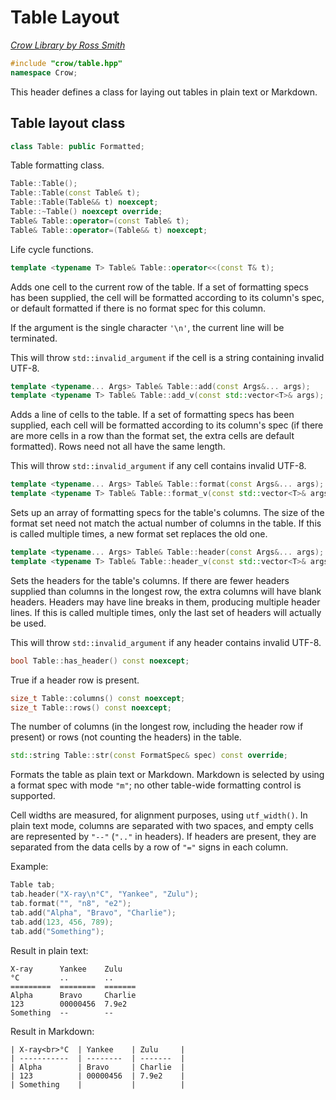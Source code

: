 # Table Layout

_[Crow Library by Ross Smith](index.html)_

```c++
#include "crow/table.hpp"
namespace Crow;
```

This header defines a class for laying out tables in plain text or Markdown.

## Table layout class

```c++
class Table: public Formatted;
```

Table formatting class.

```c++
Table::Table();
Table::Table(const Table& t);
Table::Table(Table&& t) noexcept;
Table::~Table() noexcept override;
Table& Table::operator=(const Table& t);
Table& Table::operator=(Table&& t) noexcept;
```

Life cycle functions.

```c++
template <typename T> Table& Table::operator<<(const T& t);
```

Adds one cell to the current row of the table. If a set of formatting specs
has been supplied, the cell will be formatted according to its column's spec,
or default formatted if there is no format spec for this column.

If the argument is the single character `'\n'`, the current line will be
terminated.

This will throw `std::invalid_argument` if the cell is a string containing
invalid UTF-8.

```c++
template <typename... Args> Table& Table::add(const Args&... args);
template <typename T> Table& Table::add_v(const std::vector<T>& args);
```

Adds a line of cells to the table. If a set of formatting specs has been
supplied, each cell will be formatted according to its column's spec (if there
are more cells in a row than the format set, the extra cells are default
formatted). Rows need not all have the same length.

This will throw `std::invalid_argument` if any cell contains invalid UTF-8.

```c++
template <typename... Args> Table& Table::format(const Args&... args);
template <typename T> Table& Table::format_v(const std::vector<T>& args);
```

Sets up an array of formatting specs for the table's columns. The size of the
format set need not match the actual number of columns in the table. If this
is called multiple times, a new format set replaces the old one.

```c++
template <typename... Args> Table& Table::header(const Args&... args);
template <typename T> Table& Table::header_v(const std::vector<T>& args);
```

Sets the headers for the table's columns. If there are fewer headers supplied
than columns in the longest row, the extra columns will have blank headers.
Headers may have line breaks in them, producing multiple header lines. If
this is called multiple times, only the last set of headers will actually be
used.

This will throw `std::invalid_argument` if any header contains invalid UTF-8.

```c++
bool Table::has_header() const noexcept;
```

True if a header row is present.

```c++
size_t Table::columns() const noexcept;
size_t Table::rows() const noexcept;
```

The number of columns (in the longest row, including the header row if
present) or rows (not counting the headers) in the table.

```c++
std::string Table::str(const FormatSpec& spec) const override;
```

Formats the table as plain text or Markdown. Markdown is selected by using a
format spec with mode `"m"`; no other table-wide formatting control is
supported.

Cell widths are measured, for alignment purposes, using `utf_width()`. In
plain text mode, columns are separated with two spaces, and empty cells are
represented by `"--"` (`".."` in headers). If headers are present, they are
separated from the data cells by a row of `"="` signs in each column.

Example:

```c++
Table tab;
tab.header("X-ray\n°C", "Yankee", "Zulu");
tab.format("", "n8", "e2");
tab.add("Alpha", "Bravo", "Charlie");
tab.add(123, 456, 789);
tab.add("Something");
```

Result in plain text:

```
X-ray      Yankee    Zulu
°C         ..        ..
=========  ========  =======
Alpha      Bravo     Charlie
123        00000456  7.9e2
Something  --        --
```

Result in Markdown:

```
| X-ray<br>°C  | Yankee    | Zulu     |
| -----------  | --------  | -------  |
| Alpha        | Bravo     | Charlie  |
| 123          | 00000456  | 7.9e2    |
| Something    |           |          |
```

